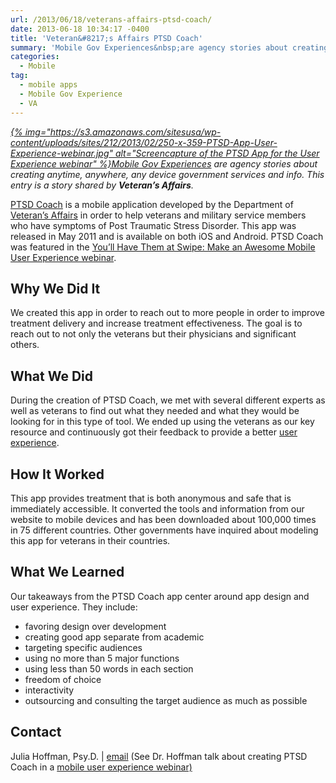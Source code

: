 ```yaml
---
url: /2013/06/18/veterans-affairs-ptsd-coach/
date: 2013-06-18 10:34:17 -0400
title: 'Veteran&#8217;s Affairs PTSD Coach'
summary: 'Mobile Gov Experiences&nbsp;are agency stories about creating anytime, anywhere, any device government services and info. This entry is a story shared by&nbsp;Veteran&amp;#8217;s Affairs. PTSD Coach&nbsp;is a mobile application developed by the Department of&nbsp;Veteran&amp;#8217;s Affairs&nbsp;in order to help veterans and military service members who'
categories:
  - Mobile
tag:
  - mobile apps
  - Mobile Gov Experience
  - VA
---
```


_[{% img="https://s3.amazonaws.com/sitesusa/wp-content/uploads/sites/212/2013/02/250-x-359-PTSD-App-User-Experience-webinar.jpg" alt="Screencapture of the PTSD App for the User Experience webinar" %}Mobile Gov Experiences](https://www.WHATEVER/tag/mobile-gov-experience/) are agency stories about creating anytime, anywhere, any device government services and info. This entry is a story shared by **Veteran&#8217;s Affairs**._

<a href="http://www.ptsd.va.gov/public/pages/ptsdcoach.asp" rel="nofollow">PTSD Coach</a> is a mobile application developed by the Department of <a href="http://va.gov/" rel="nofollow">Veteran&#8217;s Affairs</a> in order to help veterans and military service members who have symptoms of Post Traumatic Stress Disorder. This app was released in May 2011 and is available on both iOS and Android. PTSD Coach was featured in the <a title="You’ll Have Them at Swipe: Making An Awesome Mobile User Experience Webinar" href="https://www.WHATEVER/2013/02/11/youll-have-them-at-swipe-making-an-awesome-mobile-user-experience-webinar/" rel="nofollow">You&#8217;ll Have Them at Swipe: Make an Awesome Mobile User Experience webinar</a>.

## Why We Did It

We created this app in order to reach out to more people in order to improve treatment delivery and increase treatment effectiveness. The goal is to reach out to not only the veterans but their physicians and significant others.

## What We Did

During the creation of PTSD Coach, we met with several different experts as well as veterans to find out what they needed and what they would be looking for in this type of tool. We ended up using the veterans as our key resource and continuously got their feedback to provide a better [user experience](https://www.WHATEVER/2014/01/20/mobile-gov-user-experience-resources-and-design-tools/ "Mobile Gov User Experience Resources and Design Tools").

## How It Worked

This app provides treatment that is both anonymous and safe that is immediately accessible. It converted the tools and information from our website to mobile devices and has been downloaded about 100,000 times in 75 different countries. Other governments have inquired about modeling this app for veterans in their countries.

## What We Learned

Our takeaways from the PTSD Coach app center around app design and user experience. They include:

  * favoring design over development
  * creating good app separate from academic
  * targeting specific audiences
  * using no more than 5 major functions
  * using less than 50 words in each section
  * freedom of choice
  * interactivity
  * outsourcing and consulting the target audience as much as possible

## Contact

Julia Hoffman, Psy.D. | <a href="mailto:julia.hoffman@va.gov" rel="nofollow">email</a> (See Dr. Hoffman talk about creating PTSD Coach in a [mobile user experience webinar)](https://www.WHATEVER/2013/02/11/youll-have-them-at-swipe-making-an-awesome-mobile-user-experience-webinar/ "You'll Have Them at Swipe: Making An Awesome Mobile User Experience Webinar")